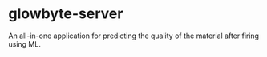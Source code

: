 # glowbyte-server
An all-in-one application for predicting the quality of the material after firing using ML.
